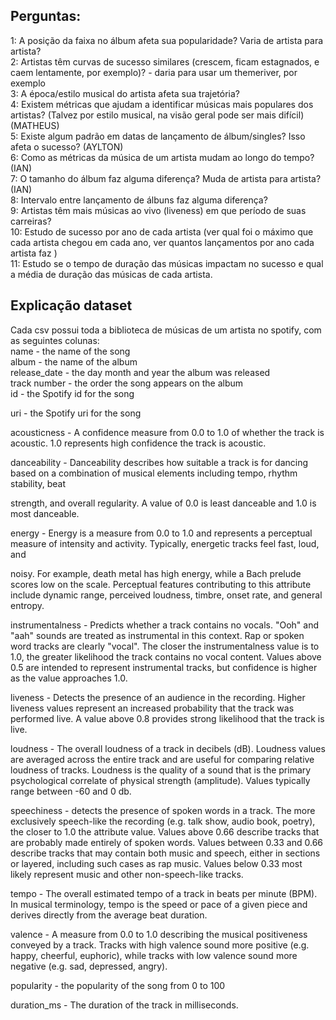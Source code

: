 ## Perguntas:
1: A posição da faixa no álbum afeta sua popularidade? Varia de artista para artista?  
2: Artistas têm curvas de sucesso similares (crescem, ficam estagnados, e caem lentamente, por exemplo)? - daria para usar um themeriver, por exemplo  
3: A época/estilo musical do artista afeta sua trajetória?  
4: Existem métricas que ajudam a identificar músicas mais populares dos artistas? (Talvez por estilo musical, na visão geral pode ser mais difícil) (MATHEUS)  
5: Existe algum padrão em datas de lançamento de álbum/singles? Isso afeta o sucesso? (AYLTON)  
6: Como as métricas da música de um artista mudam ao longo do tempo? (IAN)  
7: O tamanho do álbum faz alguma diferença? Muda de artista para artista? (IAN)  
8: Intervalo entre lançamento de álbuns faz alguma diferença?  
9: Artistas têm mais músicas ao vivo (liveness) em que período de suas carreiras?  
10: Estudo de sucesso por ano de cada artista (ver qual foi o máximo que cada artista chegou em cada ano, ver quantos lançamentos por ano cada artista faz )  
11: Estudo se o tempo de duração das músicas impactam no sucesso  e qual a média de duração das músicas de cada artista.  
  
## Explicação dataset
Cada csv possui toda a biblioteca de músicas de um artista no spotify, com as seguintes colunas:  
name - the name of the song  
album - the name of the album  
release_date - the day month and year the album was released  
track number - the order the song appears on the album  
id - the Spotify id for the song  

uri - the Spotify uri for the song  

acousticness - A confidence measure from 0.0 to 1.0 of whether the track is acoustic. 1.0 represents high confidence the track is acoustic.  

danceability - Danceability describes how suitable a track is for dancing based on a combination of musical elements including tempo, rhythm stability, beat 

strength, and overall regularity. A value of 0.0 is least danceable and 1.0 is most danceable.  

energy - Energy is a measure from 0.0 to 1.0 and represents a perceptual measure of intensity and activity. Typically, energetic tracks feel fast, loud, and 

noisy. For example, death metal has high energy, while a Bach prelude scores low on the scale. Perceptual features contributing to this attribute include dynamic range, perceived loudness, timbre, onset rate, and general entropy.  

instrumentalness - Predicts whether a track contains no vocals. "Ooh" and "aah" sounds are treated as instrumental in this context. Rap or spoken word tracks are clearly "vocal". The closer the instrumentalness value is to 1.0, the greater likelihood the track contains no vocal content. Values above 0.5 are intended to represent instrumental tracks, but confidence is higher as the value approaches 1.0.  

liveness - Detects the presence of an audience in the recording. Higher liveness values represent an increased probability that the track was performed live. A value above 0.8 provides strong likelihood that the track is live.  

loudness - The overall loudness of a track in decibels (dB). Loudness values are averaged across the entire track and are useful for comparing relative loudness of tracks. Loudness is the quality of a sound that is the primary psychological correlate of physical strength (amplitude). Values typically range between -60 and 0 db.  

speechiness - detects the presence of spoken words in a track. The more exclusively speech-like the recording (e.g. talk show, audio book, poetry), the closer to 1.0 the attribute value. Values above 0.66 describe tracks that are probably made entirely of spoken words. Values between 0.33 and 0.66 describe tracks that may contain both music and speech, either in sections or layered, including such cases as rap music. Values below 0.33 most likely represent music and other non-speech-like tracks.  

tempo - The overall estimated tempo of a track in beats per minute (BPM). In musical terminology, tempo is the speed or pace of a given piece and derives directly from the average beat duration.  

valence - A measure from 0.0 to 1.0 describing the musical positiveness conveyed by a track. Tracks with high valence sound more positive (e.g. happy, cheerful, euphoric), while tracks with low valence sound more negative (e.g. sad, depressed, angry).  

popularity - the popularity of the song from 0 to 100  

duration_ms - The duration of the track in milliseconds.  